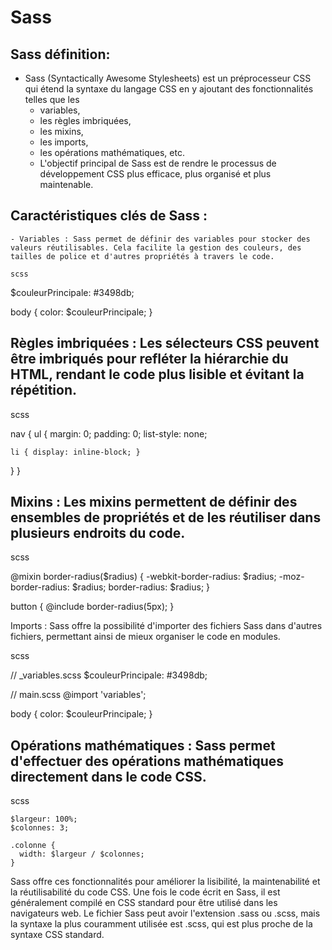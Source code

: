 # Sass

## Sass définition:
- Sass (Syntactically Awesome Stylesheets) est un préprocesseur CSS qui étend la syntaxe du langage CSS en y ajoutant des fonctionnalités telles que les 
    - variables, 
    - les règles imbriquées, 
    - les mixins, 
    - les imports, 
    - les opérations mathématiques, etc. 
    - L'objectif principal de Sass est de rendre le processus de développement CSS plus efficace, plus organisé et plus maintenable.

## Caractéristiques clés de Sass :

    - Variables : Sass permet de définir des variables pour stocker des valeurs réutilisables. Cela facilite la gestion des couleurs, des tailles de police et d'autres propriétés à travers le code.

    scss

$couleurPrincipale: #3498db;

body {
  color: $couleurPrincipale;
}

## Règles imbriquées : Les sélecteurs CSS peuvent être imbriqués pour refléter la hiérarchie du HTML, rendant le code plus lisible et évitant la répétition.

scss

nav {
  ul {
    margin: 0;
    padding: 0;
    list-style: none;

    li { display: inline-block; }
  }
}

## Mixins : Les mixins permettent de définir des ensembles de propriétés et de les réutiliser dans plusieurs endroits du code.

scss

@mixin border-radius($radius) {
  -webkit-border-radius: $radius;
  -moz-border-radius: $radius;
  border-radius: $radius;
}

button {
  @include border-radius(5px);
}

Imports : Sass offre la possibilité d'importer des fichiers Sass dans d'autres fichiers, permettant ainsi de mieux organiser le code en modules.

scss

// _variables.scss
$couleurPrincipale: #3498db;

// main.scss
@import 'variables';

body {
  color: $couleurPrincipale;
}

## Opérations mathématiques : Sass permet d'effectuer des opérations mathématiques directement dans le code CSS.

scss

    $largeur: 100%;
    $colonnes: 3;

    .colonne {
      width: $largeur / $colonnes;
    }

Sass offre ces fonctionnalités pour améliorer la lisibilité, la maintenabilité et la réutilisabilité du code CSS. Une fois le code écrit en Sass, il est généralement compilé en CSS standard pour être utilisé dans les navigateurs web. Le fichier Sass peut avoir l'extension .sass ou .scss, mais la syntaxe la plus couramment utilisée est .scss, qui est plus proche de la syntaxe CSS standard.
